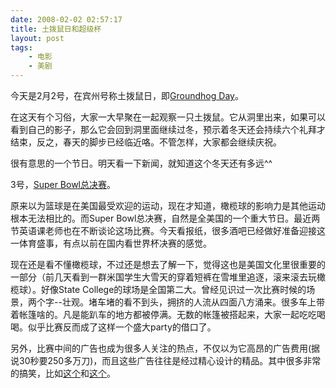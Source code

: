 ```yaml
---
date: 2008-02-02 02:57:17
title: 土拨鼠日和超级杯
layout: post
tags:
    - 电影
    - 美剧
---
```

今天是2月2号，在宾州号称土拨鼠日，即[Groundhog Day](http://en.wikipedia.org/wiki/Groundhog_day)。

在这天有个习俗，大家一大早聚在一起观察一只土拨鼠。它从洞里出来，如果可以看到自己的影子，那么它会回到洞里面继续过冬，预示着冬天还会持续六个礼拜才结束，反之，春天的脚步已经临近咯。不管怎样，大家都会继续庆祝。

很有意思的一个节日。明天看一下新闻，就知道这个冬天还有多远^^

3号，<a href="http://www.azsuperbowl.com/" target="_blank">Super Bowl总决赛</a>。

原来以为篮球是在美国最受欢迎的运动，现在才知道，橄榄球的影响力是其他运动根本无法相比的。而Super Bowl总决赛，自然是全美国的一个重大节日。最近两节英语课老师也在不断谈论这场比赛。今天看报纸，很多酒吧已经做好准备迎接这一体育盛事，有点以前在国内看世界杯决赛的感觉。

现在还是看不懂橄榄球，不过还是想去了解一下，觉得这也是美国文化里很重要的一部分（前几天看到一群米国学生大雪天的穿着短裤在雪堆里追逐，滚来滚去玩橄榄球）。好像State College的球场是全国第二大。曾经见识过一次比赛时候的场景，两个字--壮观。堵车堵的看不到头，拥挤的人流从四面八方涌来。很多车上带着帐篷啥的。凡是能趴车的地方都被停满。无数的帐篷被搭起来，大家一起吃吃喝喝。似乎比赛反而成了这样一个盛大party的借口了。

另外，比赛中间的广告也成为很多人关注的热点，不仅以为它高昂的广告费用(据说30秒要250多万刀)，而且这些广告往往是经过精心设计的精品。其中很多非常的搞笑，比如<a href="http://www.youtube.com/watch?v=JHkoZ7ngAM0" target="_blank">这个</a>和<a href="http://www.youtube.com/watch?v=KrIQ5YmSqtI&amp;feature=related" target="_blank">这个</a>。
